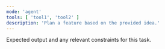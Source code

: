 ```yaml
---
mode: 'agent'
tools: [ 'tool1', 'tool2' ]
description: 'Plan a feature based on the provided idea.'
---
```

Expected output and any relevant constraints for this task.